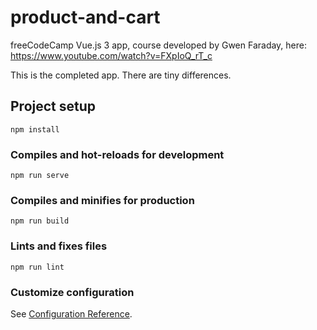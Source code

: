 # product-and-cart

freeCodeCamp Vue.js 3 app, course developed by Gwen Faraday, here: https://www.youtube.com/watch?v=FXpIoQ_rT_c

This is the completed app. There are tiny differences.

## Project setup
```
npm install
```

### Compiles and hot-reloads for development
```
npm run serve
```

### Compiles and minifies for production
```
npm run build
```

### Lints and fixes files
```
npm run lint
```

### Customize configuration
See [Configuration Reference](https://cli.vuejs.org/config/).
